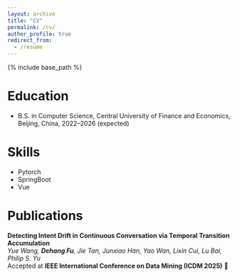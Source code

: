 ```yaml
---
layout: archive
title: "CV"
permalink: /cv/
author_profile: true
redirect_from:
  - /resume
---
```


{% include base_path %}

Education
======
* B.S. in Computer Science, Central University of Finance and Economics, Beijing, China, 2022–2026 (expected)


  
Skills
======
* Pytorch
* SpringBoot
* Vue

Publications
======
 **Detecting Intent Drift in Continuous Conversation via Temporal Transition Accumulation**  
  *Yue Wang, **Dehang Fu**, Jie Tan, Junxiao Han, Yao Wan, Lixin Cui, Lu Bai, Philip S. Yu*  
  Accepted at **IEEE International Conference on Data Mining (ICDM 2025)** 🎉  
  
